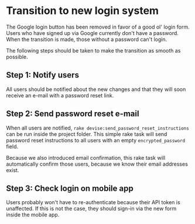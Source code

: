 # Transition to new login system
The Google login button has been removed in favor of a good ol' login form. 
Users who have signed up via Google currently don't have a password. When the transition is made, 
those without a password can't login.

The following steps should be taken to make the transition as smooth as possible.

## Step 1: Notify users
All users should be notified about the new changes and that they will soon receive an e-mail with a 
password reset link.

## Step 2: Send password reset e-mail 
When all users are notified, `rake devise:send_password_reset_instructions` can be run inside the project folder.
This simple rake task will send password reset instructions to all users with an empty `encrypted_password` field.

Because we also introduced email confirmation, this rake task will automatically confirm those users, because we know their
email addresses exist.

## Step 3: Check login on mobile app
Users probably won't have to re-authenticate because their API token is unaffected. If this is not the case, they should
sign-in via the new form inside the mobile app.
